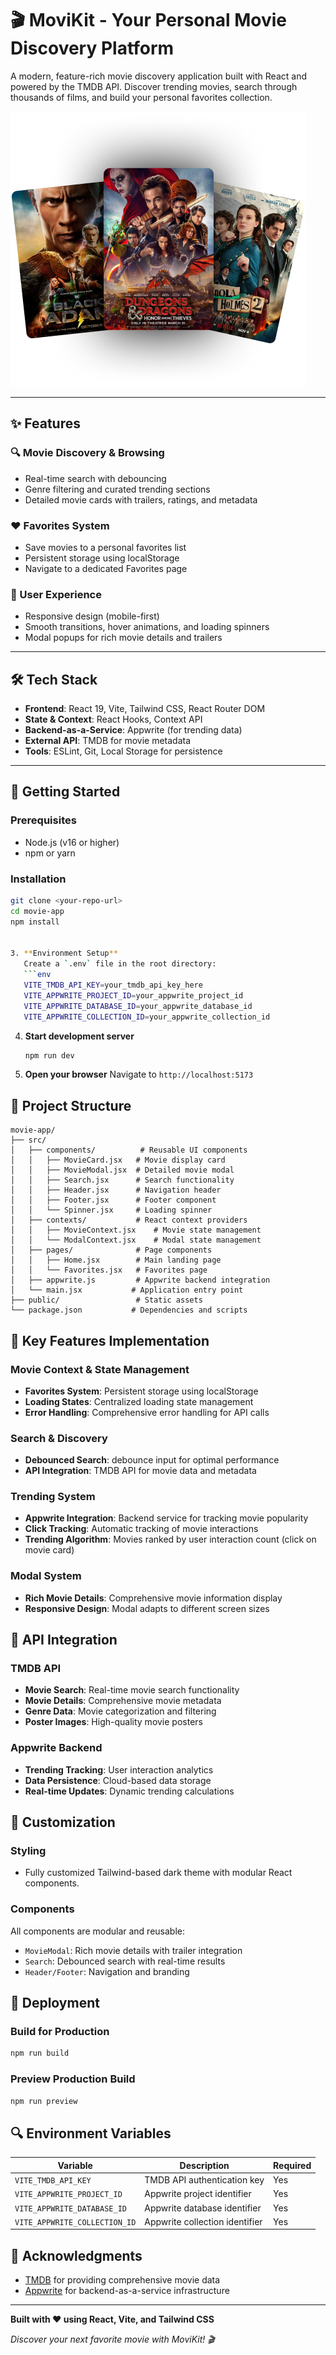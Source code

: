 # 🎬 MoviKit - Your Personal Movie Discovery Platform

A modern, feature-rich movie discovery application built with React and powered by the TMDB API. Discover trending movies, search through thousands of films, and build your personal favorites collection.

![MoviKit Banner](public/hero.png)

---

## ✨ Features

### 🔍 Movie Discovery & Browsing
- Real-time search with debouncing
- Genre filtering and curated trending sections
- Detailed movie cards with trailers, ratings, and metadata

### ❤️ Favorites System
- Save movies to a personal favorites list
- Persistent storage using localStorage
- Navigate to a dedicated Favorites page

### 💫 User Experience
- Responsive design (mobile-first)
- Smooth transitions, hover animations, and loading spinners
- Modal popups for rich movie details and trailers

---

## 🛠️ Tech Stack

- **Frontend**: React 19, Vite, Tailwind CSS, React Router DOM
- **State & Context**: React Hooks, Context API
- **Backend-as-a-Service**: Appwrite (for trending data)
- **External API**: TMDB for movie metadata
- **Tools**: ESLint, Git, Local Storage for persistence

---

## 🚀 Getting Started

### Prerequisites
- Node.js (v16 or higher)
- npm or yarn

### Installation

```bash
git clone <your-repo-url>
cd movie-app
npm install


3. **Environment Setup**
   Create a `.env` file in the root directory:
   ```env
   VITE_TMDB_API_KEY=your_tmdb_api_key_here
   VITE_APPWRITE_PROJECT_ID=your_appwrite_project_id
   VITE_APPWRITE_DATABASE_ID=your_appwrite_database_id
   VITE_APPWRITE_COLLECTION_ID=your_appwrite_collection_id
   ```

4. **Start development server**
   ```bash
   npm run dev
   ```

5. **Open your browser**
   Navigate to `http://localhost:5173`

## 📁 Project Structure

```
movie-app/
├── src/
│   ├── components/          # Reusable UI components
│   │   ├── MovieCard.jsx   # Movie display card
│   │   ├── MovieModal.jsx  # Detailed movie modal
│   │   ├── Search.jsx      # Search functionality
│   │   ├── Header.jsx      # Navigation header
│   │   ├── Footer.jsx      # Footer component
│   │   └── Spinner.jsx     # Loading spinner
│   ├── contexts/           # React context providers
│   │   ├── MovieContext.jsx    # Movie state management
│   │   └── ModalContext.jsx    # Modal state management
│   ├── pages/              # Page components
│   │   ├── Home.jsx        # Main landing page
│   │   └── Favorites.jsx   # Favorites page
│   ├── appwrite.js         # Appwrite backend integration
│   └── main.jsx           # Application entry point
├── public/                 # Static assets
└── package.json           # Dependencies and scripts
```

## 🔧 Key Features Implementation

### Movie Context & State Management
- **Favorites System**: Persistent storage using localStorage
- **Loading States**: Centralized loading state management
- **Error Handling**: Comprehensive error handling for API calls

### Search & Discovery
- **Debounced Search**: debounce input for optimal performance
- **API Integration**: TMDB API for movie data and metadata

### Trending System
- **Appwrite Integration**: Backend service for tracking movie popularity
- **Click Tracking**: Automatic tracking of movie interactions
- **Trending Algorithm**: Movies ranked by user interaction count (click on movie card)

### Modal System
- **Rich Movie Details**: Comprehensive movie information display
- **Responsive Design**: Modal adapts to different screen sizes

## 🎯 API Integration

### TMDB API
- **Movie Search**: Real-time movie search functionality
- **Movie Details**: Comprehensive movie metadata
- **Genre Data**: Movie categorization and filtering
- **Poster Images**: High-quality movie posters

### Appwrite Backend
- **Trending Tracking**: User interaction analytics
- **Data Persistence**: Cloud-based data storage
- **Real-time Updates**: Dynamic trending calculations

## 🎨 Customization

### Styling
- Fully customized Tailwind-based dark theme with modular React components.

### Components
All components are modular and reusable:
- `MovieModal`: Rich movie details with trailer integration
- `Search`: Debounced search with real-time results
- `Header/Footer`: Navigation and branding

## 🚀 Deployment

### Build for Production
```bash
npm run build
```

### Preview Production Build
```bash
npm run preview
```

## 🔍 Environment Variables

| Variable | Description | Required |
|----------|-------------|----------|
| `VITE_TMDB_API_KEY` | TMDB API authentication key | Yes |
| `VITE_APPWRITE_PROJECT_ID` | Appwrite project identifier | Yes |
| `VITE_APPWRITE_DATABASE_ID` | Appwrite database identifier | Yes |    
| `VITE_APPWRITE_COLLECTION_ID` | Appwrite collection identifier | Yes |



## 🙏 Acknowledgments

- [TMDB](https://www.themoviedb.org/) for providing comprehensive movie data
- [Appwrite](https://appwrite.io/) for backend-as-a-service infrastructure

---

**Built with ❤️ using React, Vite, and Tailwind CSS**

*Discover your next favorite movie with MoviKit! 🎬*
